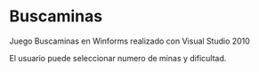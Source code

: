 # Buscaminas

Juego Buscaminas en Winforms realizado con Visual Studio 2010

El usuario puede seleccionar numero de minas y dificultad.
